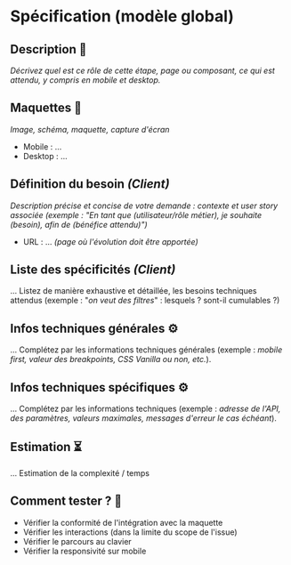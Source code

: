 # Spécification (modèle global)

## Description 📝

_Décrivez quel est ce rôle de cette étape, page ou composant, ce qui est attendu, y compris en mobile et desktop._

## Maquettes 📸

_Image, schéma, maquette, capture d'écran_

- Mobile : …
- Desktop : …

## Définition du besoin _(Client)_

_Description précise et concise de votre demande : contexte et user story associée (exemple : "En tant que (utilisateur/rôle métier), je souhaite (besoin), afin de (bénéfice attendu)")_

- URL : … _(page où l'évolution doit être apportée)_

## Liste des spécificités _(Client)_

… Listez de manière exhaustive et détaillée, les besoins techniques attendus (exemple : "_on veut des filtres_" : lesquels ? sont-il cumulables ?)

## Infos techniques générales ⚙️

… Complétez par les informations techniques générales (exemple : _mobile first, valeur des breakpoints, CSS Vanilla ou non, etc._).

## Infos techniques spécifiques ⚙️

… Complétez par les informations techniques (exemple : _adresse de l'API, des paramètres, valeurs maximales, messages d'erreur le cas échéant_).

## Estimation ⏳

… Estimation de la complexité / temps

## Comment tester ? 🧪

- Vérifier la conformité de l'intégration avec la maquette
- Vérifier les interactions (dans la limite du scope de l'issue)
- Vérifier le parcours au clavier
- Vérifier la responsivité sur mobile
